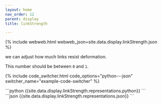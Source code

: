 ```yaml
---
layout: home
nav_order: 12
parent: display
title: linkStrength

---
```


{% include webweb.html webweb_json=site.data.display.linkStrength.json %}

we can adjust how much links resist deformation.



This number should be between `0` and `1`.



{% include code_switcher.html code_options="python---json" switcher_name="example-code-switcher" %}
<div class='select-code-block example-code-switcher python-code-block select-code-block-visible'></div>
```python
{{site.data.display.linkStrength.representations.python}}
```
<div class='select-code-block example-code-switcher json-code-block'></div>
```json
{{site.data.display.linkStrength.representations.json}}
```